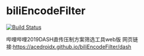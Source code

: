 # biliEncodeFilter

[![Build Status](https://www.travis-ci.org/AceDroidX/biliEncodeFilter.svg?branch=dash-source)](https://www.travis-ci.org/AceDroidX/biliEncodeFilter)

哔哩哔哩2019DASH直传压制方案筛选工具web版
网页链接:https://acedroidx.github.io/biliEncodeFilter/dash
